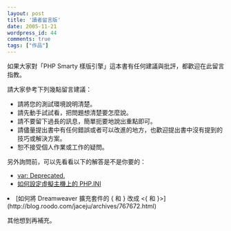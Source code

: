 ```yaml
---
layout: post
title: '讀者留言版'
date: 2005-11-21
wordpress_id: 44
comments: true
tags: ["作品"]
---
```


如果大家對「PHP Smarty 樣版引擎」這本書有任何建議與批評，都歡迎在此留言指教。

<!--more-->

請大家參考下列幾點留言建議：

* 請將您的測試環境說明清楚。
* 請先動手試試看，把問題想清楚要怎麼說。
* 請不要留下過長的訊息，簡單扼要地說出重點即可。
* 請儘量提出書中有任何錯誤或者可以改進的地方，也歡迎提出書中沒有提到的技巧或解決方案。
* 恕不接受個人作業或工作的疑問。


另外詢問前，可以先看看以下的解答是不是你要的：

* [var: Deprecated.](http://blog.roodo.com/jaceju/archives/740793.html)
* [如何設定虛擬主機上的 PHP.INI](http://blog.roodo.com/jaceju/archives/761596.html)
<li>[如何將 Dreamweaver 擴充套件的 { 和 } 改成 <{ 和 }>](http://blog.roodo.com/jaceju/archives/767672.html)</li>


其他想到再補充。
